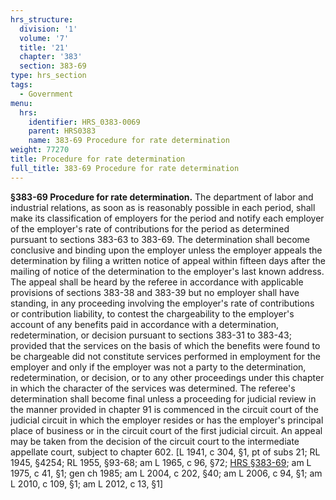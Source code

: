 ```yaml
---
hrs_structure:
  division: '1'
  volume: '7'
  title: '21'
  chapter: '383'
  section: 383-69
type: hrs_section
tags:
  - Government
menu:
  hrs:
    identifier: HRS_0383-0069
    parent: HRS0383
    name: 383-69 Procedure for rate determination
weight: 77270
title: Procedure for rate determination
full_title: 383-69 Procedure for rate determination
---
```

**§383-69 Procedure for rate determination.** The department of labor and industrial relations, as soon as is reasonably possible in each period, shall make its classification of employers for the period and notify each employer of the employer's rate of contributions for the period as determined pursuant to sections 383-63 to 383-69\. The determination shall become conclusive and binding upon the employer unless the employer appeals the determination by filing a written notice of appeal within fifteen days after the mailing of notice of the determination to the employer's last known address. The appeal shall be heard by the referee in accordance with applicable provisions of sections 383-38 and 383-39 but no employer shall have standing, in any proceeding involving the employer's rate of contributions or contribution liability, to contest the chargeability to the employer's account of any benefits paid in accordance with a determination, redetermination, or decision pursuant to sections 383-31 to 383-43; provided that the services on the basis of which the benefits were found to be chargeable did not constitute services performed in employment for the employer and only if the employer was not a party to the determination, redetermination, or decision, or to any other proceedings under this chapter in which the character of the services was determined. The referee's determination shall become final unless a proceeding for judicial review in the manner provided in chapter 91 is commenced in the circuit court of the judicial circuit in which the employer resides or has the employer's principal place of business or in the circuit court of the first judicial circuit. An appeal may be taken from the decision of the circuit court to the intermediate appellate court, subject to chapter 602\. [L 1941, c 304, §1, pt of subs 21; RL 1945, §4254; RL 1955, §93-68; am L 1965, c 96, §72; [HRS §383-69](/title-21/chapter-383/section-383-69/); am L 1975, c 41, §1; gen ch 1985; am L 2004, c 202, §40; am L 2006, c 94, §1; am L 2010, c 109, §1; am L 2012, c 13, §1]